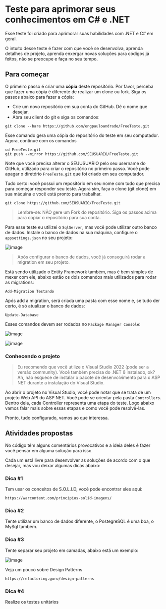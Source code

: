 # Teste para aprimorar seus conhecimentos em C# e .NET

Esse teste foi criado para aprimorar suas habilidades com .NET e C# em geral. 

O intuíto desse teste é fazer com que você se desenvolva, aprenda detalhes de projeto,
aprenda enxergar novas soluções para códigos já feitos, não se preocupe e faça no seu tempo.

## Para começar
O primeiro passo é criar uma **cópia** deste repositório. Por favor, perceba que fazer uma cópia é diferente de realizar um clone ou fork. Siga os passos abaixo para fazer a cópia:

- Crie um novo repositório em sua conta do GitHub. Dê o nome que desejar.
- Abra seu client do git e siga os comandos:
```
git clone --bare https://github.com/engpauloandrade/FreeTeste.git
```
Esse comando gera uma cópia do repositório do teste em seu computador. Agora, continue com os comandos
```
cd FreeTeste.git
git push --mirror https://github.com/SEUSUARIO/FreeTeste.git
```
Note que você precisa alterar o SEUUSUARIO pelo seu username do GitHub, utilizado para criar o repositório no primeiro passo.
Você pode apagar o diretório ```FreeTeste.git``` que foi criado em seu computador.

Tudo certo: você possui um repositório em seu nome com tudo que precisa para começar responder seu teste. Agora sim, faça o clone (git clone) em sua máquina e você está pronto para trabalhar.
```
git clone https://github.com/SEUSUARIO/FreeTeste.git
```

> Lembre-se: NÃO gere um Fork do repositório. Siga os passos acima para copiar o repositório para sua conta.


Para esse teste eu utilizei o ```SqlServer```, mas você pode utilizar outro banco de dados.
Instale o banco de dados na sua máquina, configure o ```appsettings.json``` no seu projeto:

![image](https://user-images.githubusercontent.com/81451506/231345324-15906ebb-1757-4da5-ac38-06fcbb4d0057.png)

> Após configurar o banco de dados, você já conseguirá rodar a migration em seu projeto.

Está sendo utilizado o Entity Framework também, mas é bem simples de mexer com ele, abaixo estão os dois comandos mais utilizados para rodar as migrations:

```
Add-Migration Testando
```

Após add a migration, será criada uma pasta com esse nome e, se tudo der certo, é só atualizar o banco de dados:

```
Update-Database
```

Esses comandos devem ser rodados no `Package Manager Console`:

![image](https://user-images.githubusercontent.com/81451506/231037886-0a7a0eb4-4efc-45dd-a7bd-3e9f3f773b72.png)

![image](https://user-images.githubusercontent.com/81451506/231038522-d627b933-9a95-4f51-a94e-5e7cc872495b.png)


### Conhecendo o projeto

> Eu recomendo que você utilize o Visual Studio 2022 (pode ser a versão community). Você também precisa do .NET 6 instalado, ok? Ah, não esquece de instalar o pacote de desenvolvimento para o ASP NET durante a instalação do Visual Studio.

Ao abrir o projeto no Visual Studio, você pode notar que se trata de um projeto Web API do ASP NET. Você pode se orientar pela pasta ```Controllers```. Dentro dela, cada Controller representa uma etapa do teste. Logo abaixo vamos falar mais sobre essas etapas e como você pode resolvê-las.


Pronto, tudo configurado, vamos ao que interessa.

## Atividades propostas

No código têm alguns comentários provocativos e a ideia deles é fazer você pensar em alguma solução para isso.

Cada um está livre para desenvolver as soluções de acordo com o que desejar, mas vou deixar algumas dicas abaixo:

### Dica #1

Tem usar os conceitos de S.O.L.I.D, você pode encontrar eles aqui:

```
https://warcontent.com/principios-solid-imagens/
```

### Dica #2

Tente utilizar um banco de dados diferente, o PostegreSQL é uma boa, o MySql também.

### Dica #3

Tente separar seu projeto em camadas, abaixo está um exemplo:

![image](https://user-images.githubusercontent.com/81451506/231036067-25f11bd5-0fc2-443d-aea1-f17d70f5c9ae.png)


Veja um pouco sobre Design Patterns

```
https://refactoring.guru/design-patterns
```

### Dica #4 

Realize os testes unitários


